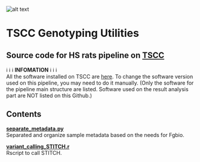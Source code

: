 ![alt text](https://secureservercdn.net/198.71.233.106/h9j.d46.myftpupload.com/wp-content/uploads/2019/09/palmerlab-logo.png)
# TSCC Genotyping Utilities
## Source code for HS rats pipeline on [TSCC](https://www.sdsc.edu/support/user_guides/tscc.html)
:information_source: :information_source: :information_source:  **INFOMATION** :information_source: :information_source: :information_source:  
All the software installed on TSCC are [here](https://aapalmer-lab.slack.com/files/T0JULRU14/FPS2923NU). To change the software version used on this pipeline, you may need to do it manually. (Only the software for the pipeline main structure are listed. Software used on the result analysis part are NOT listed on this Github.)  

## Contents
**[separate_metadata.py](separate_metadata.py)**  
Separated and organize sample metadata based on the needs for Fgbio.  

**[variant_calling_STITCH.r](variant_calling_STITCH.r)**  
Rscript to call STITCH.  